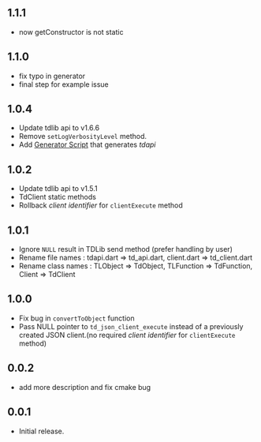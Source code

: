 ## 1.1.1
* now getConstructor is not static

## 1.1.0
* fix typo in generator
* final step for example issue

## 1.0.4
* Update tdlib api to v1.6.6
* Remove ``setLogVerbosityLevel`` method.
* Add [Generator Script](\generator) that generates _tdapi_

## 1.0.2
* Update tdlib api to v1.5.1
* TdClient static methods
* Rollback _client identifier_ for `clientExecute` method

## 1.0.1
* Ignore `NULL` result in TDLib send method (prefer handling by user)
* Rename file names : tdapi.dart => td_api.dart, client.dart => td_client.dart 
* Rename class names : TLObject => TdObject, TLFunction => TdFunction, Client => TdClient
## 1.0.0
* Fix bug in `convertToObject` function
* Pass NULL pointer to `td_json_client_execute` instead of a previously created JSON client.(no required _client identifier_ for `clientExecute` method)

## 0.0.2
* add more description and fix cmake bug
## 0.0.1

* Initial release.
